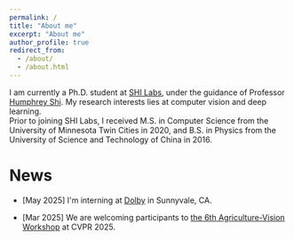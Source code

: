 ```yaml
---
permalink: /
title: "About me"
excerpt: "About me"
author_profile: true
redirect_from: 
  - /about/
  - /about.html
---
```


I am currently a Ph.D. student at [SHI Labs](https://www.shi-labs.com/), under the guidance of Professor [Humphrey Shi](https://www.humphreyshi.com/). My research interests lies at computer vision and deep learning.  
Prior to joining SHI Labs, I received M.S. in Computer Science from the University of Minnesota Twin Cities in 2020, and B.S. in Physics from the University of Science and Technology of China in 2016.  

News
======
* [May 2025] I'm interning at [Dolby](https://www.dolby.com/) in Sunnyvale, CA.  

* [Mar 2025] We are welcoming participants to [the 6th Agriculture-Vision Workshop](https://www.agriculture-vision.com/) at CVPR 2025. 
